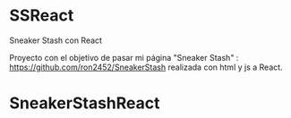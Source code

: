 # SSReact
Sneaker Stash con React

Proyecto con el objetivo de pasar mi página "Sneaker Stash" : https://github.com/ron2452/SneakerStash realizada con html y js a React.
# SneakerStashReact
